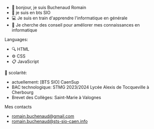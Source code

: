 - 👋 bonjour, je suis Buchenaud Romain
- 💼 je suis en bts SIO
- 💻 Je suis en train d'apprendre l'informatique en générale
- 🤔 Je cherche des conseil pour améliorer mes connaissances en informatique

Languages:
- 🔍 HTML
- ⚙ CSS 
- 📋 JavaScript


🏫 scolarité:
- actuellement: [BTS SIO] CaenSup 
- BAC technologique: STMG 2023/2024 Lycée Alexis de Tocqueville à Cherbourg
- Brevet des Collèges: Saint-Marie à Valognes

Mes contacts
- romain.buchenaud@gmail.com
- romain.buchenaud@sts-sio-caen.info
